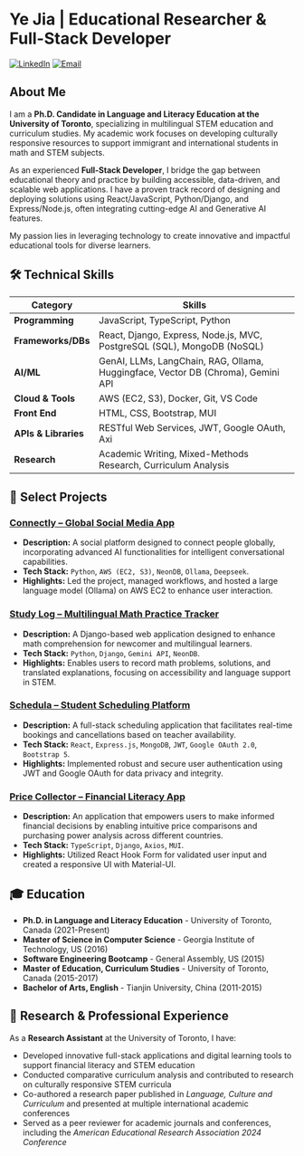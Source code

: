 # Ye Jia | Educational Researcher & Full-Stack Developer

[![LinkedIn](https://img.shields.io/badge/LinkedIn-Ye%20Jia-0A66C2?style=flat&logo=linkedin)](https://linkedin.com/in/ye-jia-a80245205/)
[![Email](https://img.shields.io/badge/Email-emilyyejia@gmail.com-D14836?style=flat&logo=gmail)](mailto:emilyyejia@gmail.com)

## About Me

I am a **Ph.D. Candidate in Language and Literacy Education at the University of Toronto**, specializing in multilingual STEM education and curriculum studies. My academic work focuses on developing culturally responsive resources to support immigrant and international students in math and STEM subjects.

As an experienced **Full-Stack Developer**, I bridge the gap between educational theory and practice by building accessible, data-driven, and scalable web applications. I have a proven track record of designing and deploying solutions using React/JavaScript, Python/Django, and Express/Node.js, often integrating cutting-edge AI and Generative AI features.

My passion lies in leveraging technology to create innovative and impactful educational tools for diverse learners.

## 🛠️ Technical Skills

| Category              | Skills                                                                                             |
| --------------------- | -------------------------------------------------------------------------------------------------- |
| **Programming**       | JavaScript, TypeScript, Python                                                       |
| **Frameworks/DBs**    | React, Django, Express, Node.js, MVC, PostgreSQL (SQL), MongoDB (NoSQL)               |
| **AI/ML**             | GenAI, LLMs, LangChain, RAG, Ollama, Huggingface, Vector DB (Chroma), Gemini API  |
| **Cloud & Tools**     | AWS (EC2, S3), Docker, Git, VS Code                                           |
| **Front End**         | HTML, CSS, Bootstrap, MUI                                                               |
| **APIs & Libraries**  | RESTful Web Services, JWT, Google OAuth, Axi                                     |
| **Research**          | Academic Writing, Mixed-Methods Research, Curriculum Analysis                        |

## 🚀 Select Projects

### [Connectly – Global Social Media App](https://github.com/emilyyejia/connectly.git)
*   **Description:** A social platform designed to connect people globally, incorporating advanced AI functionalities for intelligent conversational capabilities.
*   **Tech Stack:** `Python`, `AWS (EC2, S3)`, `NeonDB`, `Ollama`, `Deepseek`.
*   **Highlights:** Led the project, managed workflows, and hosted a large language model (Ollama) on AWS EC2 to enhance user interaction.

### [Study Log – Multilingual Math Practice Tracker](https://github.com/emilyyejia/studylog.git)
*   **Description:** A Django-based web application designed to enhance math comprehension for newcomer and multilingual learners.
*   **Tech Stack:** `Python`, `Django`, `Gemini API`, `NeonDB`.
*   **Highlights:** Enables users to record math problems, solutions, and translated explanations, focusing on accessibility and language support in STEM.

### [Schedula – Student Scheduling Platform](https://github.com/emilyyejia/schedula.git)
*   **Description:** A full-stack scheduling application that facilitates real-time bookings and cancellations based on teacher availability.
*   **Tech Stack:** `React`, `Express.js`, `MongoDB`, `JWT`, `Google OAuth 2.0`, `Bootstrap 5`.
*   **Highlights:** Implemented robust and secure user authentication using JWT and Google OAuth for data privacy and integrity.

### [Price Collector – Financial Literacy App](https://github.com/emilyyejia/pricecollector.git)
*   **Description:** An application that empowers users to make informed financial decisions by enabling intuitive price comparisons and purchasing power analysis across different countries.
*   **Tech Stack:** `TypeScript`, `Django`, `Axios`, `MUI`.
*   **Highlights:** Utilized React Hook Form for validated user input and created a responsive UI with Material-UI.

## 🎓 Education

*   **Ph.D. in Language and Literacy Education** - University of Toronto, Canada (2021-Present)
*   **Master of Science in Computer Science** - Georgia Institute of Technology, US (2016) 
*   **Software Engineering Bootcamp** - General Assembly, US (2015) 
*   **Master of Education, Curriculum Studies** - University of Toronto, Canada (2015-2017) 
*   **Bachelor of Arts, English** - Tianjin University, China (2011-2015)

## 🔬 Research & Professional Experience

As a **Research Assistant** at the University of Toronto, I have:
*   Developed innovative full-stack applications and digital learning tools to support financial literacy and STEM education
*   Conducted comparative curriculum analysis and contributed to research on culturally responsive STEM curricula
*   Co-authored a research paper published in *Language, Culture and Curriculum* and presented at multiple international academic conferences
*   Served as a peer reviewer for academic journals and conferences, including the *American Educational Research Association 2024 Conference*
